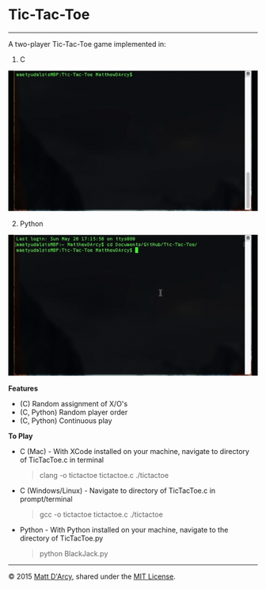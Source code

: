 # Tic-Tac-Toe

---

A two-player Tic-Tac-Toe game implemented in:
1. C

![](raw/C_TicTacToe.gif "Tic-Tac-Toe in C")

2. Python

![](raw/Python_TicTacToe.gif "Tic-Taco-Tssssss in Python")

**Features**

* (C) Random assignment of X/O's
* (C, Python) Random player order
* (C, Python) Continuous play

**To Play**

* C (Mac) - With XCode installed on your machine, navigate to directory of TicTacToe.c in terminal
  > clang -o tictactoe tictactoe.c
  > ./tictactoe

* C (Windows/Linux) - Navigate to directory of TicTacToe.c in prompt/terminal
  > gcc -o tictactoe tictactoe.c
  > ./tictactoe

* Python - With Python installed on your machine, navigate to the directory of TicTacToe.py
  > python BlackJack.py

---

© 2015 [Matt D'Arcy](http://linkedin.mathewdarcy.com), shared under the [MIT License](http://www.opensource.org/licenses/MIT).
